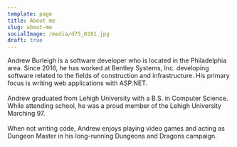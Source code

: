 ```yaml
---
template: page
title: About me
slug: about-me
socialImage: /media/d75_0281.jpg
draft: true
---
```

Andrew Burleigh is a software developer who is located in the Philadelphia area. Since 2016, he has worked at Bentley Systems, Inc. developing software related to the fields of construction and infrastructure. His primary focus is writing web applications with ASP.NET.\
\
Andrew graduated from Lehigh University with a B.S. in Computer Science. While attending school, he was a proud member of the Lehigh University Marching 97.\
\
When not writing code, Andrew enjoys playing video games and acting as Dungeon Master in his long-running Dungeons and Dragons campaign.